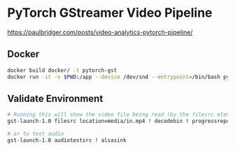 # PyTorch GStreamer Video Pipeline

https://paulbridger.com/posts/video-analytics-pytorch-pipeline/


## Docker
```bash
docker build docker/ -t pytorch-gst
docker run -it -v $PWD:/app --device /dev/snd --entrypoint=/bin/bash pytorch-gst
```

## Validate Environment
```bash
# Running this will show the video file being read (by the filesrc element), decoded (decodebin element) and sent to the Gstreamer equivalent of /dev/null (fakesink element).
gst-launch-1.0 filesrc location=media/in.mp4 ! decodebin ! progressreport update-freq=1 ! fakesink sync=true

# or to test audio
gst-launch-1.0 audiotestsrc ! alsasink
```
